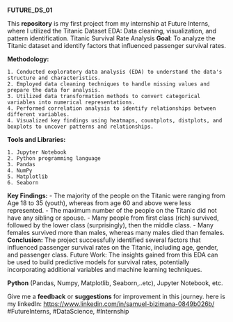 **FUTURE_DS_01**

This **repository** is my first project from my internship at Future Interns, where I utilized the Titanic Dataset EDA: Data cleaning, visualization, and pattern identification.
Titanic Survival Rate Analysis
**Goal**: To analyze the Titanic dataset and identify factors that influenced passenger survival rates.

**Methodology:**

    1. Conducted exploratory data analysis (EDA) to understand the data's structure and characteristics.
    2. Employed data cleaning techniques to handle missing values and prepare the data for analysis.
    3. Utilized data transformation methods to convert categorical variables into numerical representations.
    4. Performed correlation analysis to identify relationships between different variables.
    4. Visualized key findings using heatmaps, countplots, distplots, and boxplots to uncover patterns and relationships.

**Tools and Libraries:**

    1. Jupyter Notebook
    2. Python programming language
    3. Pandas
    4. NumPy
    5. Matplotlib
    6. Seaborn

  **Key Findings:**
        - The majority of the people on the Titanic were ranging from Age 18 to 35 (youth), whereas from age 60 and above were less represented.
        - The maximum number of the people on the Titanic did not have any sibling or spouse.
        - Many people from first class (rich) survived, followed by the lower class (surprisingly), then the middle class.
        - Many females survived more than males, whereas many males died than females.
   **Conclusion:** The project successfully identified several factors that influenced passenger survival rates on the Titanic, including age, gender, and passenger class.
    Future Work: The insights gained from this EDA can be used to build predictive models for survival rates, potentially incorporating additional variables and machine learning techniques.

**Python** (Pandas, Numpy, Matplotlib, Seaborn,..etc), Jupyter Notebook, etc.

Give me a **feedback** or **suggestions** for improvement in this journey.
here is my linkedIn: https://www.linkedin.com/in/samuel-bizimana-0849b026b/
#FutureInterns, #DataScience, #Internship
